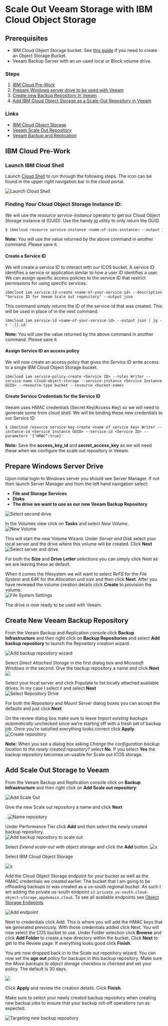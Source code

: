 # Scale Out Veeam Storage with IBM Cloud Object Storage

## Prerequisites

* IBM Cloud Object Storage bucket. See [this guide](https://cloud.ibm.com/docs/cloud-object-storage?topic=cloud-object-storage-getting-started-cloud-object-storage#gs-create-buckets) if you need to create an Object Storage Bucket.
* Veeam Backup Server with an un-used local or Block volume drive.

### Steps

1. [IBM Cloud Pre-Work](#ibm-cloud-pre-work)
2. [Prepare Windows server drive to be used with Veeam](#prepare-windows-server-drive)
3. [Create new Backup Repository in Veeam](#create-new-veeam-backup-repository)
4. [Add IBM Cloud Object Storage as a Scale-Out Repository in Veeam](#add-scale-out-storage-to-veeam) 

### Links

* [IBM Cloud Object Storage](https://www.ibm.com/cloud/object-storage)
* [Veeam Scale Out Repository](https://helpcenter.veeam.com/docs/backup/vsphere/backup_repository_sobr.html?ver=100)
* [Veeam Backup and Replication](https://www.veeam.com/vm-backup-recovery-replication-software.html?ad=menu-products)

## IBM Cloud Pre-Work  
### Launch IBM Cloud Shell
Launch [Cloud Shell](https://cloud.ibm.com/docs/cloud-shell?topic=cloud-shell-getting-started) to run through the following steps. The icon can be found in the upper right navigation bar in the cloud portal.

![Launch Cloud Shell](https://dsc.cloud/quickshare/Shared-Image-2020-07-24-11-02-05.png)

### Finding Your Cloud Object Storage Instance ID:
We will use the _resource service-instance_ operator to get our Cloud Object Storage instance id \(GUID\). Use the handy [jq](https://stedolan.github.io/jq/) utility to only return the GUID.

```bash
$ ibmcloud resource service-instance <name-of-icos-instance> --output json | jq -r '.[].guid'
```

**Note:** You will use the value returned by the above command in another command. Please save it.

#### Create a Service ID  
We will create a service ID to interact with our ICOS bucket. A service ID identifies a service or application similar to how a user ID identifies a user. We can assign specific access policies to the service ID that restrict permissions for using specific services.

```shell
ibmcloud iam service-id-create <name-of-your-service-id> --description "Service ID for Veeam Scale out repository" --output json
```

This command simply returns the ID of the service-id that was created. This will be used in place of  in the next command.

```shell
ibmcloud iam service-id <name-of-your-service-id> --output json | jq -r '.[].id'
```

**Note:** You will use the value returned by the above command in another command. Please save it.

#### Assign Service ID an access policy

We will now create an access policy that gives the _Service ID_ write access to a single IBM Cloud Object Storage bucket.

```shell
ibmcloud iam service-policy-create <Service ID> --roles Writer --service-name cloud-object-storage --service-instance <Service Instance GUID> --resource-type bucket --resource <bucket-name>
```

#### Create Service Credentials for the Service ID
Veeam uses HMAC credentials \(Secret Key/Access Key\) so we will need to generate some from cloud shell. We will be binding these new credentials to our Service ID

```shell
$ ibmcloud resource service-key-create <name of service key> Writer --instance-id <Service Instance GUID> --service-id <Service ID> --parameters '{"HMAC":true}'
```

**Note:** Save the **access\_key\_id** and **secret\_access\_key** as we will need these when we configure the scale out repository in Veeam.

## Prepare Windows Server Drive
Upon initial login to Windows server you should see Server Manager. If not then launch Server Manager and from the left hand navigation select:

* **File and Storage Services**
* **Disks**
* **The drive we want to use as our new Veeam Backup Repository**

![Select second drive](https://dsc.cloud/quickshare/select-second-drive.png)

In the Volumes view click on **Tasks** and select _New Volume_.  
![New Volume](https://dsc.cloud/quickshare/volume-tasks-new-volume.png)

This will start the new Volume Wizard. Under _Server and Disk_ select your local server and the drive where this volume will be created. Click **Next**  
![Select server and drive](https://dsc.cloud/quickshare/server-and-disks.png)

For both the **Size** and **Drive Letter** selections you can simply click Next as we are leaving these as default.

When it comes the filesystem we will want to select _ReFS_ for the _File System_ and _64K_ for the _Allocation unit size_ and then click **Next**. After you have reviewed the volume creation details click **Create** to provision the volume.  
![File System Settings](https://dsc.cloud/quickshare/file-system-settings.png)

The drive is now ready to be used with Veeam.

## Create New Veeam Backup Repository
From the Veeam Backup and Replication console click **Backup Infrastructure** and then right click on **Backup Repositories** and select **Add backup repository** to launch the Repository creation wizard.

![Add backup repository wizard](https://dsc.cloud/quickshare/add-backup-repository.png)

Select _Direct Attached Storage_ in the first dialog box and _Microsoft Windows_ in the second. Give the backup repository a name and click **Next**  
![](https://dsc.cloud/quickshare/Shared-Image-2020-07-24-09-50-40.png)

Select your local server and click Populate to list locally attached available drives. In my case I select `F` and select **Next**  
![Select Repository Drive](https://dsc.cloud/quickshare/select-repo-drive.png)

For both the _Repository_ and _Mount Server_ dialog boxes you can accept the defaults and just click **Next**

On the review dialog box make sure to leave _Import existing backups automatically_ unchecked since we're starting off with a fresh set of backup job. Once you're satisfied everything looks correct click **Apply**.  
![Create repository](https://dsc.cloud/quickshare/Shared-Image-2020-07-24-09-55-55.png)

**Note:** When you see a dialog box asking _Change the configuration backup location to the newly created repository?_ select **No**. If you select **Yes** the backup repository becomes un-usable for Scale out ICOS storage.

## Add Scale Out Storage to Veeam

From the Veeam Backup and Replication console click on **Backup Infrastructure** and then right click on **Add Scale out repository**:

![Add Scale Out](https://dsc.cloud/quickshare/add-scale-out.png)

Give the new Scale out repository a name and click **Next**

. ![Name repository](https://dsc.cloud/quickshare/name-scale-out-repo.png)

Under Performance Tier click **Add** and then select the newly created backup repository.  
![Add backup repository to scale out](https://dsc.cloud/quickshare/add-repo-to-scale-out.png)

Select _Extend scale-out with object storage_ and click the **Add** button. ![x](https://dsc.cloud/quickshare/Shared-Image-2020-07-24-10-06-01.png)

Select IBM Cloud Object Storage

 ![x](https://dsc.cloud/quickshare/Shared-Image-2020-07-24-10-07-19.png)

Add the Cloud Object Storage endpoint for your bucket as well as the HMAC credentials we created earlier. The bucket that I am going to be offloading backups to was created as a us-south regional bucket. As such I am adding the private us-south endpoint `s3.private.us-south.cloud-object-storage.appdomain.cloud`. To see all available endpoints see [Object Storage Endpoints](https://cloud.ibm.com/docs/cloud-object-storage?topic=cloud-object-storage-endpoints).

![Add endpoint](https://dsc.cloud/quickshare/Shared-Image-2020-07-24-10-09-49.png)

Next to credentials click Add. This is where you will add the HMAC keys that we generated previously. With those credentials added click Next. You will now select the COS bucket to use. Under Folder selection click **Browse** and click **Add Folder** to create a new directory within the bucket. Click **Next** to get to the Review page. If everything looks good click **Finish**.

You are now dropped back in to the Scale out repository wizard. You can now set the **age out** policy for backups in this backup repository. Make sure the _Move backups to object storage_ checkbox is checked and set your policy. The default is 30 days.

![](https://dsc.cloud/quickshare/Shared-Image-2020-07-24-10-26-45.png)

Click **Apply** and review the creation details. Click **Finish**.

Make sure to select your newly created backup repository when creating new backup jobs to ensure that your backup roll-off operations run as expected.

![Targeting new backup repository](https://dsc.cloud/quickshare/Shared-Image-2020-07-24-10-34-11.png)
